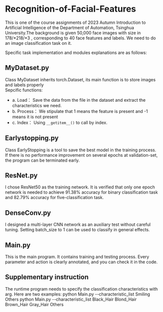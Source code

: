 # Recognition-of-Facial-Features
This is one of the course assignments of 2023 Autumn Introduction to Artificial Intelligence of the Department of Automation, Tsinghua University.The background is given 50,000 face images with size in 178/*218/*3 , corresponding to 40 face features and labels. We need to do an image classification task on it.
    
Specific task implementation and modules explanations are as follows:  
    
## MyDataset.py
Class MyDataset inherits torch.Dataset, its main function is to store images and labels properly  
Sepcific functions:    
  * a. Load： Save the data from the file in the dataset and extract the characteristics we need.
  * b. Process：  We stipulate that 1 means the feature is present and -1 means it is not present
  * c. Index：  Using `__getitem__()` to call by index.

## Earlystopping.py
Class EarlyStopping is a tool to save the best model in the training process. If there is no performance improvement on several epochs at validation-set, the program can be terminated early.  
  
## ResNet.py
I chose ResNet50 as the training network. It is verified that only one epoch network is needed to achieve 91.38% accuracy for binary classification task and 82.79% accuracy for five-classification task. 

## DenseConv.py
I designed a multi-layer CNN network as an auxiliary test without careful tuning. Setting batch_size to 1 can be used to classify in general effects. 
  
## Main.py
This is the main program. It contains training and testing process. Every parameter and action is clearly annotated, and you can check it in the code.  

## Supplementary instruction
The runtime program needs to specify the classification characteristics with arg. Here are two examples:
python Main.py --characteristic_list Smiling Others
python Main.py --characteristic_list Black_Hair Blond_Hair Brown_Hair Gray_Hair Others
